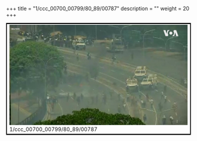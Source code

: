 +++
title = "1/ccc_00700_00799/80_89/00787"
description = ""
weight = 20
+++

<table style="border:2px solid black;max-width:800px;max-height:800px;" 
><tr><td>
<img class="center-fit-jpg"
src="/jpg_/aaa_20190430_NxaOmWaI8sI_00786.jpg">
1/ccc_00700_00799/80_89/00787
</img></td></tr></table>
